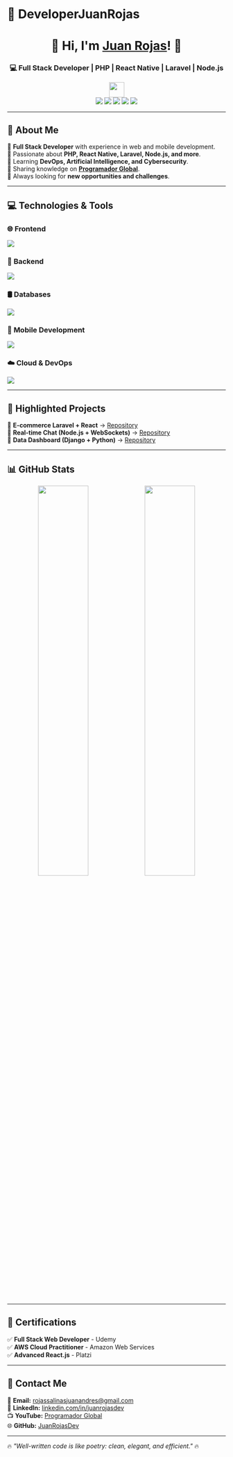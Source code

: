 # 🌟 DeveloperJuanRojas
<div align="center">
  <h1>👋 Hi, I'm <a href="https://juanrojas.vercel.app">Juan Rojas</a>! 🚀</h1>
  <h3>💻 Full Stack Developer | PHP | React Native | Laravel | Node.js</h3>
  <img src="https://media.giphy.com/media/hvRJCLFzcasrR4ia7z/giphy.gif" width="35">
</div>

<div align="center">
  <img src="https://img.shields.io/badge/Age-20-2f6690" />
  <img src="https://img.shields.io/badge/Languages-English%20%26%20Spanish-3a7ca5" />
  <img src="https://komarev.com/ghpvc/?username=JuanRojasDev&label=Profile%20views&color=2f6690&style=flat" />
  <img src="https://img.shields.io/github/followers/JuanRojasDev?style=social" />
  <img src="https://img.shields.io/github/stars/JuanRojasDev?style=social" />
</div>

---

## 🚀 **About Me**  
📌 **Full Stack Developer** with experience in web and mobile development.  
📌 Passionate about **PHP, React Native, Laravel, Node.js, and more**.  
📌 Learning **DevOps, Artificial Intelligence, and Cybersecurity**.  
📌 Sharing knowledge on **[Programador Global](https://www.youtube.com/@ProgramadorGlobal)**.  
📌 Always looking for **new opportunities and challenges**.  

---

## 💻 **Technologies & Tools**  

### 🌐 **Frontend**  
<img src="https://skillicons.dev/icons?i=html,css,js,ts,react,nextjs,vue,tailwind,bootstrap,sass&theme=dark"/>

### 🔧 **Backend**  
<img src="https://skillicons.dev/icons?i=php,laravel,nodejs,python,django,ruby,java,spring&theme=dark"/>

### 🛢️ **Databases**  
<img src="https://skillicons.dev/icons?i=mysql,postgres,mongodb,firebase,sqlite,redis&theme=dark"/>

### 📱 **Mobile Development**  
<img src="https://skillicons.dev/icons?i=react,flutter,kotlin,java,androidstudio&theme=dark"/>

### ☁️ **Cloud & DevOps**  
<img src="https://skillicons.dev/icons?i=aws,gcp,azure,docker,kubernetes,linux,git,github,githubactions&theme=dark"/>

---

## 🌟 **Highlighted Projects**  
📌 **E-commerce Laravel + React** → [Repository](https://github.com/JuanRojasDev/ecommerce)  
📌 **Real-time Chat (Node.js + WebSockets)** → [Repository](https://github.com/JuanRojasDev/chat-app)  
📌 **Data Dashboard (Django + Python)** → [Repository](https://github.com/JuanRojasDev/data-dashboard)  

---

## 📊 **GitHub Stats**  
<div align="center">
  <img src="https://github-readme-stats.vercel.app/api?username=JuanRojasDev&show_icons=true&theme=radical&hide_border=true" width="48%"/>
  <img src="https://github-readme-stats.vercel.app/api/top-langs/?username=JuanRojasDev&layout=compact&theme=radical&hide_border=true" width="48%"/>
</div>

---

## 📜 **Certifications**  
✅ **Full Stack Web Developer** - Udemy  
✅ **AWS Cloud Practitioner** - Amazon Web Services  
✅ **Advanced React.js** - Platzi  

---

## 📢 **Contact Me**  
📧 **Email:** [rojassalinasjuanandres@gmail.com](mailto:rojassalinasjuanandres@gmail.com)  
💼 **LinkedIn:** [linkedin.com/in/juanrojasdev](https://www.linkedin.com/in/juanrojasdev)  
📺 **YouTube:** [Programador Global](https://www.youtube.com/@ProgramadorGlobal)  
🌐 **GitHub:** [JuanRojasDev](https://github.com/JuanRojasDev)  

---

🔥 _"Well-written code is like poetry: clean, elegant, and efficient."_ 🔥